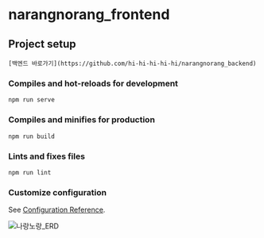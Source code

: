 # narangnorang_frontend

## Project setup
```
[백엔드 바로가기](https://github.com/hi-hi-hi-hi-hi/narangnorang_backend)
```

### Compiles and hot-reloads for development
```
npm run serve
```

### Compiles and minifies for production
```
npm run build
```

### Lints and fixes files
```
npm run lint
```

### Customize configuration
See [Configuration Reference](https://cli.vuejs.org/config/).

![나랑노랑_ERD](https://user-images.githubusercontent.com/95620153/175843619-e5cbf89a-e8b2-4ea3-9315-541b0a1315ba.png)
